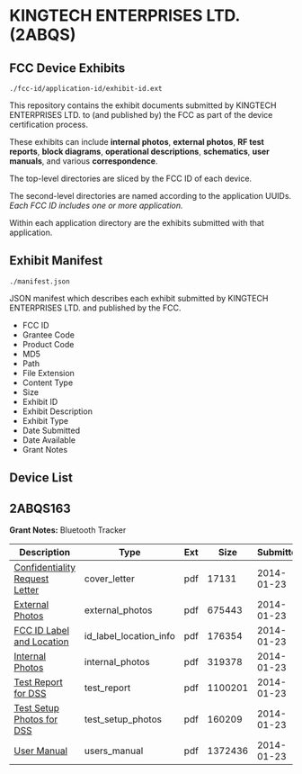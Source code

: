 # KINGTECH ENTERPRISES LTD. (2ABQS)
## FCC Device Exhibits

```
./fcc-id/application-id/exhibit-id.ext
```

This repository contains the exhibit documents submitted by KINGTECH ENTERPRISES LTD. to (and published by) the FCC as part of the device certification process.

These exhibits can include **internal photos**, **external photos**, **RF test reports**, **block diagrams**, **operational descriptions**, **schematics**, **user manuals**, and various **correspondence**.

The top-level directories are sliced by the FCC ID of each device.

The second-level directories are named according to the application UUIDs. *Each FCC ID includes one or more application.*

Within each application directory are the exhibits submitted with that application. 

## Exhibit Manifest

```
./manifest.json
```

JSON manifest which describes each exhibit submitted by KINGTECH ENTERPRISES LTD. and published by the FCC.

- FCC ID
- Grantee Code
- Product Code
- MD5
- Path
- File Extension
- Content Type
- Size
- Exhibit ID
- Exhibit Description
- Exhibit Type
- Date Submitted
- Date Available
- Grant Notes

## Device List
## 2ABQS163
**Grant Notes:** Bluetooth Tracker

| Description | Type | Ext | Size | Submitted | Available |
| ----------- | ---- | --- | ---- | --------- | --------- |
| [Confidentiality Request Letter](2ABQS163/888f39d2a710094ce1dcdcff0f64c76e/2173912.pdf) | cover_letter | pdf | 17131 | 2014-01-23 | 2014-01-23 |
| [External Photos](2ABQS163/888f39d2a710094ce1dcdcff0f64c76e/2173913.pdf) | external_photos | pdf | 675443 | 2014-01-23 | 2014-01-23 |
| [FCC ID Label and Location](2ABQS163/888f39d2a710094ce1dcdcff0f64c76e/2173915.pdf) | id_label_location_info | pdf | 176354 | 2014-01-23 | 2014-01-23 |
| [Internal Photos](2ABQS163/888f39d2a710094ce1dcdcff0f64c76e/2173914.pdf) | internal_photos | pdf | 319378 | 2014-01-23 | 2014-01-23 |
| [Test Report for DSS](2ABQS163/888f39d2a710094ce1dcdcff0f64c76e/2173917.pdf) | test_report | pdf | 1100201 | 2014-01-23 | 2014-01-23 |
| [Test Setup Photos for DSS](2ABQS163/888f39d2a710094ce1dcdcff0f64c76e/2173916.pdf) | test_setup_photos | pdf | 160209 | 2014-01-23 | 2014-01-23 |
| [User Manual](2ABQS163/888f39d2a710094ce1dcdcff0f64c76e/2173918.pdf) | users_manual | pdf | 1372436 | 2014-01-23 | 2014-01-23 |
